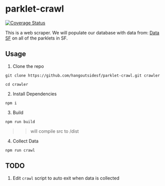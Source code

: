 # parklet-crawl
[![Coverage Status](https://coveralls.io/repos/github/hangoutsidesf/parklet-crawl/badge.svg?branch=master)](https://coveralls.io/github/hangoutsidesf/parklet-crawl?branch=master)

 This is a web scraper. We will populate our database with data from: [Data SF](https://data.sfgov.org/Culture-and-Recreation/Parklet-Permits/jczu-j2ku) on all of the parklets in SF.

## Usage
1. Clone the repo
```
git clone https://github.com/hangoutsidesf/parklet-crawl.git crawler

cd crawler
```

2. Install Dependencies
```
npm i
```

3. Build
```
npm run build
```
>> will compile src to /dist

4. Collect Data
```
npm run crawl
```

## TODO
1. Edit `crawl` script to auto exit when data is collected
